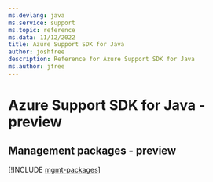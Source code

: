 ```yaml
---
ms.devlang: java
ms.service: support
ms.topic: reference
ms.data: 11/12/2022
title: Azure Support SDK for Java
author: joshfree
description: Reference for Azure Support SDK for Java
ms.author: jfree
---
```

# Azure Support SDK for Java - preview

## Management packages - preview
[!INCLUDE [mgmt-packages](support-mgmt-index.md)]
